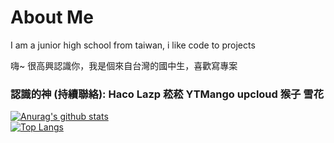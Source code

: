 # About Me
I am a junior high school from taiwan, i like code to projects

嗨~ 很高興認識你，我是個來自台灣的國中生，喜歡寫專案

### 認識的神 (持續聯絡): Haco Lazp 菘菘 YTMango upcloud 猴子 雪花 


[![Anurag's github stats](https://github-readme-stats.vercel.app/api?username=WolfLangD&theme=gruvbox)](https://github.com/WolfLangD/github-readme-stats)  
[![Top Langs](https://github-readme-stats.vercel.app/api/top-langs/?username=WolfLangD&layout=compact&theme=gruvbox)](https://github.com/WolfLangD/github-readme-stats)

<!---
WolfLangD/WolfLangD is a ✨ special ✨ repository because its `README.md` (this file) appears on your GitHub profile.
You can click the Preview link to take a look at your changes.
--->
